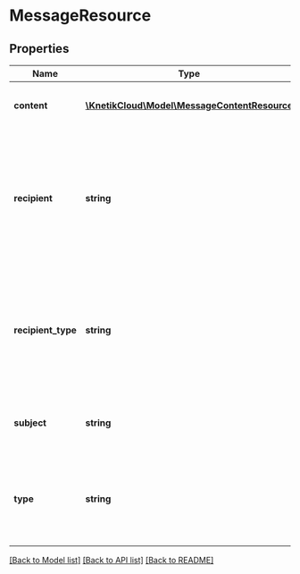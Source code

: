 # MessageResource

## Properties
Name | Type | Description | Notes
------------ | ------------- | ------------- | -------------
**content** | [**\KnetikCloud\Model\MessageContentResource**](MessageContentResource.md) | The content of the message in various formats | 
**recipient** | **string** | The id of the recipient, dependent on the recipient_type. The user&#39;s id or the topic&#39;s id. Required if sending directly to messaging service | [optional] 
**recipient_type** | **string** | The type of recipient for the message. Either a user, or all users in a topic. Required if sending directly to messaging service | [optional] 
**subject** | **string** | The subject of the message. Required for email messages | [optional] 
**type** | **string** | The type of message for websocket type hinting. will be added to the payload with the key _type | [optional] 

[[Back to Model list]](../README.md#documentation-for-models) [[Back to API list]](../README.md#documentation-for-api-endpoints) [[Back to README]](../README.md)


